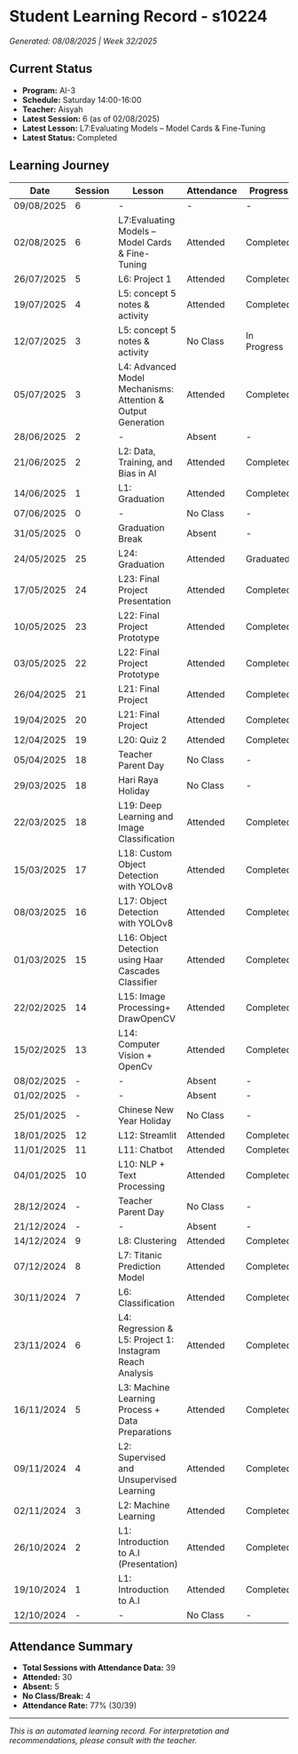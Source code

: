 # Student Learning Record - s10224
*Generated: 08/08/2025 | Week 32/2025*

## Current Status
- **Program:** AI-3
- **Schedule:** Saturday 14:00-16:00  
- **Teacher:** Aisyah
- **Latest Session:** 6 (as of 02/08/2025)
- **Latest Lesson:** L7:Evaluating Models – Model Cards & Fine-Tuning
- **Latest Status:** Completed

## Learning Journey
| Date | Session | Lesson | Attendance | Progress |
|------|---------|--------|------------|----------|
| 09/08/2025 | 6 | - | - | - |
| 02/08/2025 | 6 | L7:Evaluating Models – Model Cards & Fine-Tuning | Attended | Completed |
| 26/07/2025 | 5 | L6: Project 1 | Attended | Completed |
| 19/07/2025 | 4 | L5: concept 5 notes & activity | Attended | Completed |
| 12/07/2025 | 3 | L5: concept 5 notes & activity | No Class | In Progress |
| 05/07/2025 | 3 | L4: Advanced Model Mechanisms: Attention & Output Generation | Attended | Completed |
| 28/06/2025 | 2 | - | Absent | - |
| 21/06/2025 | 2 | L2: Data, Training, and Bias in AI | Attended | Completed |
| 14/06/2025 | 1 | L1: Graduation | Attended | Completed |
| 07/06/2025 | 0 | - | No Class | - |
| 31/05/2025 | 0 | Graduation Break | Absent | - |
| 24/05/2025 | 25 | L24: Graduation | Attended | Graduated |
| 17/05/2025 | 24 | L23: Final Project Presentation | Attended | Completed |
| 10/05/2025 | 23 | L22: Final Project Prototype | Attended | Completed |
| 03/05/2025 | 22 | L22: Final Project Prototype | Attended | Completed |
| 26/04/2025 | 21 | L21: Final Project | Attended | Completed |
| 19/04/2025 | 20 | L21: Final Project | Attended | Completed |
| 12/04/2025 | 19 | L20: Quiz 2 | Attended | Completed |
| 05/04/2025 | 18 | Teacher Parent Day | No Class | - |
| 29/03/2025 | 18 | Hari Raya Holiday | No Class | - |
| 22/03/2025 | 18 | L19: Deep Learning and Image Classification | Attended | Completed |
| 15/03/2025 | 17 | L18: Custom Object Detection with YOLOv8 | Attended | Completed |
| 08/03/2025 | 16 | L17: Object Detection with YOLOv8 | Attended | Completed |
| 01/03/2025 | 15 | L16: Object Detection using Haar Cascades Classifier | Attended | Completed |
| 22/02/2025 | 14 | L15: Image Processing+ DrawOpenCV | Attended | Completed |
| 15/02/2025 | 13 | L14: Computer Vision + OpenCv | Attended | Completed |
| 08/02/2025 | - | - | Absent | - |
| 01/02/2025 | - | - | Absent | - |
| 25/01/2025 | - | Chinese New Year Holiday | No Class | - |
| 18/01/2025 | 12 | L12: Streamlit | Attended | Completed |
| 11/01/2025 | 11 | L11: Chatbot | Attended | Completed |
| 04/01/2025 | 10 | L10: NLP + Text Processing | Attended | Completed |
| 28/12/2024 | - | Teacher Parent Day | No Class | - |
| 21/12/2024 | - | - | Absent | - |
| 14/12/2024 | 9 | L8: Clustering | Attended | Completed |
| 07/12/2024 | 8 | L7: Titanic Prediction Model | Attended | Completed |
| 30/11/2024 | 7 | L6: Classification | Attended | Completed |
| 23/11/2024 | 6 | L4: Regression & L5: Project 1: Instagram Reach Analysis | Attended | Completed |
| 16/11/2024 | 5 | L3: Machine Learning Process + Data Preparations | Attended | Completed |
| 09/11/2024 | 4 | L2: Supervised and Unsupervised Learning | Attended | Completed |
| 02/11/2024 | 3 | L2: Machine Learning | Attended | Completed |
| 26/10/2024 | 2 | L1: Introduction to A.I (Presentation) | Attended | Completed |
| 19/10/2024 | 1 | L1: Introduction to A.I | Attended | Completed |
| 12/10/2024 | - | - | No Class | - |

## Attendance Summary
- **Total Sessions with Attendance Data:** 39
- **Attended:** 30
- **Absent:** 5
- **No Class/Break:** 4
- **Attendance Rate:** 77% (30/39)

---
*This is an automated learning record. For interpretation and recommendations, please consult with the teacher.*
